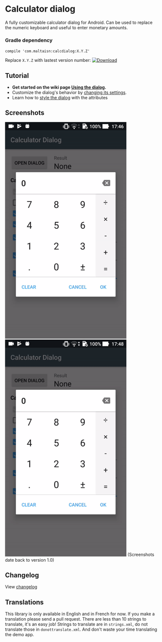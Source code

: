 # Calculator dialog
A fully customizable calculator dialog for Android. Can be used to replace the numeric keyboard and useful to enter monetary amounts.

### Gradle dependency
`compile 'com.maltaisn:calcdialog:X.Y.Z'`

Replace `X.Y.Z` with lastest version number: [ ![Download](https://api.bintray.com/packages/maltaisn/calc-dialog/calc-dialog/images/download.svg) ](https://bintray.com/maltaisn/calc-dialog/calc-dialog/_latestVersion)

## Tutorial
- **Get started on the wiki page [Using the dialog](https://github.com/maltaisn/calcdialoglib/wiki/Using-the-dialog).**
- Customize the dialog's behavior by [changing its settings](https://github.com/maltaisn/calcdialoglib/wiki/Calculator-settings).
- Learn how to [style the dialog](https://github.com/maltaisn/calcdialoglib/wiki/Styling-the-calculator) with the attributes

## Screenshots
<img src="screenshots/demo.gif" alt="Demo" width="400px"/> <img src="screenshots/errors.gif" alt="Errors" width="400px"/>
(Screenshots date back to version 1.0)

## Changelog
View [changelog](https://github.com/maltaisn/calcdialoglib/blob/master/CHANGELOG.md)

## Translations
This library is only available in English and in French for now. If you make a translation please send a pull request. There are less than 10 strings to translate, it's an easy job! Strings to translate are in `strings.xml`, do not translate those in `donottranslate.xml`. And don't waste your time translating the demo app.
